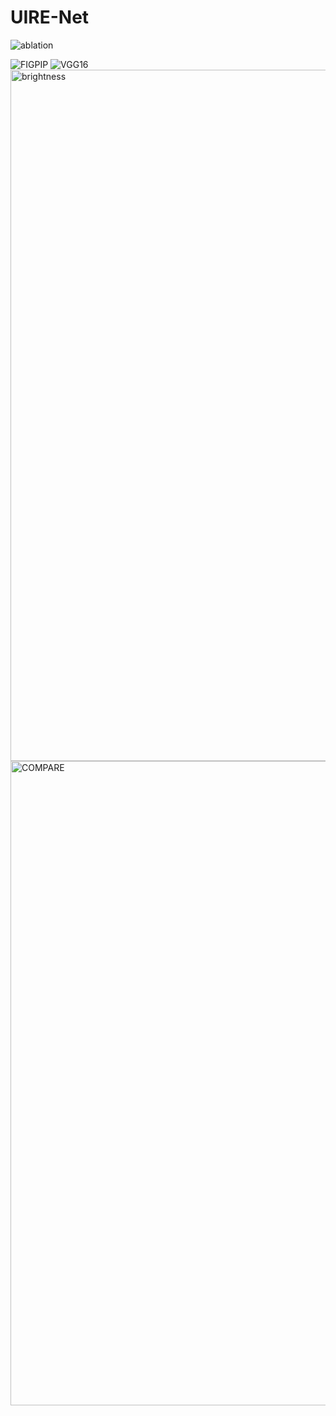 # UIRE-Net

![ablation](https://github.com/Chenxy875/UIRE-Net/assets/121841006/e6d2fd5f-fce7-409c-bdcf-0a94e9f3e050)


![FIGPIP](https://github.com/Chenxy875/UIRE-Net/assets/121841006/fa292b28-8724-44fd-8afe-c328a3093520)
![VGG16](https://github.com/Chenxy875/UIRE-Net/assets/121841006/b0dd90e4-0b2f-4449-b79b-ecb747c053ed)
<img width="1106" alt="brightness" src="https://github.com/Chenxy875/UIRE-Net/assets/121841006/e2824d09-2963-4c88-9421-116d29df93a5">
<img width="1031" alt="COMPARE" src="https://github.com/Chenxy875/UIRE-Net/assets/121841006/dbb89115-f872-483b-8545-105362dd611d">
